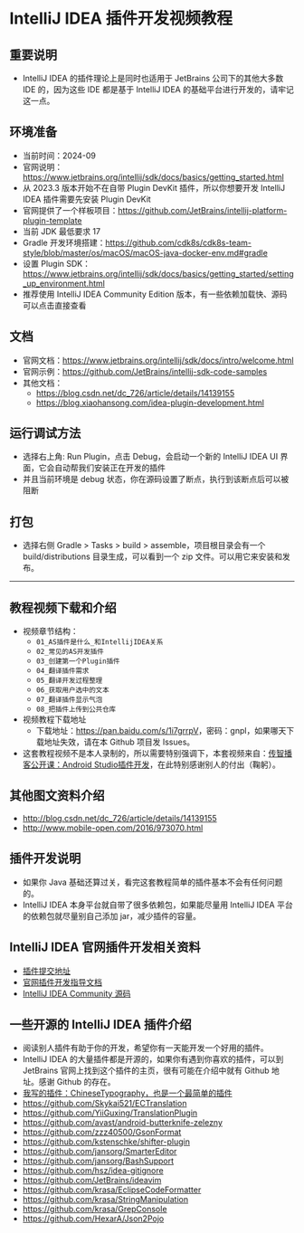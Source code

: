 # IntelliJ IDEA 插件开发视频教程

## 重要说明

- IntelliJ IDEA 的插件理论上是同时也适用于 JetBrains 公司下的其他大多数 IDE 的，因为这些 IDE 都是基于 IntelliJ IDEA 的基础平台进行开发的，请牢记这一点。

## 环境准备

- 当前时间：2024-09
- 官网说明：<https://www.jetbrains.org/intellij/sdk/docs/basics/getting_started.html>
- 从 2023.3 版本开始不在自带 Plugin DevKit 插件，所以你想要开发 IntelliJ IDEA 插件需要先安装 Plugin DevKit
- 官网提供了一个样板项目：<https://github.com/JetBrains/intellij-platform-plugin-template>
- 当前 JDK 最低要求 17
- Gradle 开发环境搭建：<https://github.com/cdk8s/cdk8s-team-style/blob/master/os/macOS/macOS-java-docker-env.md#gradle>
- 设置 Plugin SDK：<https://www.jetbrains.org/intellij/sdk/docs/basics/getting_started/setting_up_environment.html>
- 推荐使用 IntelliJ IDEA Community Edition 版本，有一些依赖加载快、源码可以点击直接查看

## 文档

- 官网文档：<https://www.jetbrains.org/intellij/sdk/docs/intro/welcome.html>
- 官网示例：<https://github.com/JetBrains/intellij-sdk-code-samples>
- 其他文档：
    - <https://blog.csdn.net/dc_726/article/details/14139155>
    - <https://blog.xiaohansong.com/idea-plugin-development.html>


## 运行调试方法

- 选择右上角: Run Plugin，点击 Debug，会启动一个新的 IntelliJ IDEA UI 界面，它会自动帮我们安装正在开发的插件
- 并且当前环境是 debug 状态，你在源码设置了断点，执行到该断点后可以被阻断


## 打包

- 选择右侧 Gradle > Tasks > build > assemble，项目根目录会有一个 build/distributions 目录生成，可以看到一个 zip 文件。可以用它来安装和发布。



-------------------------------------------------------------------

## 教程视频下载和介绍

- 视频章节结构：
	- `01_AS插件是什么_和IntellijIDEA关系`
	- `02_常见的AS开发插件`
	- `03_创建第一个Plugin插件`
	- `04_翻译插件需求`
	- `05_翻译开发过程整理`
	- `06_获取用户选中的文本`
	- `07_翻译插件显示气泡`
	- `08_把插件上传到公共仓库`
- 视频教程下载地址
	- 下载地址：<https://pan.baidu.com/s/1i7grrpV>，密码：gnpl，如果哪天下载地址失效，请在本 Github 项目发 Issues。
- 这套教程视频不是本人录制的，所以需要特别强调下，本套视频来自：[传智播客公开课：Android Studio插件开发](http://open.itcast.cn/java/14-539.html)，在此特别感谢别人的付出（鞠躬）。

## 其他图文资料介绍

- <http://blog.csdn.net/dc_726/article/details/14139155>
- <http://www.mobile-open.com/2016/973070.html>

## 插件开发说明

- 如果你 Java 基础还算过关，看完这套教程简单的插件基本不会有任何问题的。
- IntelliJ IDEA 本身平台就自带了很多依赖包，如果能尽量用 IntelliJ IDEA 平台的依赖包就尽量别自己添加 jar，减少插件的容量。

## IntelliJ IDEA 官网插件开发相关资料

- [插件提交地址](https://plugins.jetbrains.com/?idea)
- [官网插件开发指导文档](http://www.jetbrains.org/intellij/sdk/docs/)
- [IntelliJ IDEA Community 源码](https://github.com/JetBrains/intellij-community)

## 一些开源的 IntelliJ IDEA 插件介绍

- 阅读别人插件有助于你的开发，希望你有一天能开发一个好用的插件。
- IntelliJ IDEA 的大量插件都是开源的，如果你有遇到你喜欢的插件，可以到 JetBrains 官网上找到这个插件的主页，很有可能在介绍中就有 Github 地址。感谢 Github 的存在。
- [我写的插件：ChineseTypography，也是一个最简单的插件](https://github.com/judasn/ChineseTypography-IDEA-Plugin)
- <https://github.com/Skykai521/ECTranslation>
- <https://github.com/YiiGuxing/TranslationPlugin>
- <https://github.com/avast/android-butterknife-zelezny>
- <https://github.com/zzz40500/GsonFormat>
- <https://github.com/kstenschke/shifter-plugin>
- <https://github.com/jansorg/SmarterEditor>
- <https://github.com/jansorg/BashSupport>
- <https://github.com/hsz/idea-gitignore>
- <https://github.com/JetBrains/ideavim>
- <https://github.com/krasa/EclipseCodeFormatter>
- <https://github.com/krasa/StringManipulation>
- <https://github.com/krasa/GrepConsole>
- <https://github.com/HexarA/Json2Pojo>


